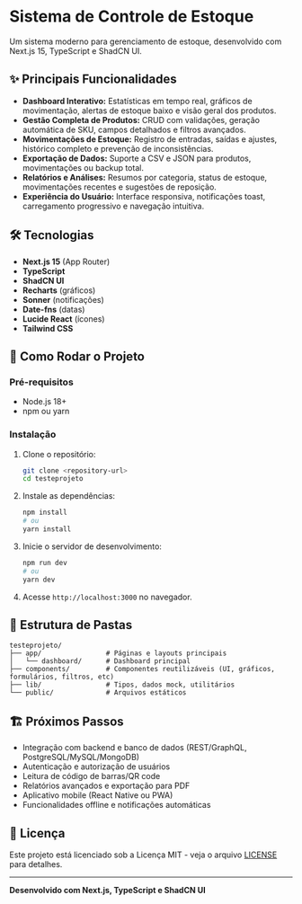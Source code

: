 # Sistema de Controle de Estoque

Um sistema moderno para gerenciamento de estoque, desenvolvido com Next.js 15, TypeScript e ShadCN UI.

## ✨ Principais Funcionalidades

- **Dashboard Interativo:** Estatísticas em tempo real, gráficos de movimentação, alertas de estoque baixo e visão geral dos produtos.
- **Gestão Completa de Produtos:** CRUD com validações, geração automática de SKU, campos detalhados e filtros avançados.
- **Movimentações de Estoque:** Registro de entradas, saídas e ajustes, histórico completo e prevenção de inconsistências.
- **Exportação de Dados:** Suporte a CSV e JSON para produtos, movimentações ou backup total.
- **Relatórios e Análises:** Resumos por categoria, status de estoque, movimentações recentes e sugestões de reposição.
- **Experiência do Usuário:** Interface responsiva, notificações toast, carregamento progressivo e navegação intuitiva.

## 🛠️ Tecnologias

- **Next.js 15** (App Router)
- **TypeScript**
- **ShadCN UI**
- **Recharts** (gráficos)
- **Sonner** (notificações)
- **Date-fns** (datas)
- **Lucide React** (ícones)
- **Tailwind CSS**

## 🚀 Como Rodar o Projeto

### Pré-requisitos

- Node.js 18+
- npm ou yarn

### Instalação

1. Clone o repositório:
   ```bash
   git clone <repository-url>
   cd testeprojeto
   ```
2. Instale as dependências:
   ```bash
   npm install
   # ou
   yarn install
   ```
3. Inicie o servidor de desenvolvimento:
   ```bash
   npm run dev
   # ou
   yarn dev
   ```
4. Acesse `http://localhost:3000` no navegador.

## 📂 Estrutura de Pastas

```
testeprojeto/
├── app/                # Páginas e layouts principais
│   └── dashboard/      # Dashboard principal
├── components/         # Componentes reutilizáveis (UI, gráficos, formulários, filtros, etc)
├── lib/                # Tipos, dados mock, utilitários
└── public/             # Arquivos estáticos
```

## 🏗️ Próximos Passos

- Integração com backend e banco de dados (REST/GraphQL, PostgreSQL/MySQL/MongoDB)
- Autenticação e autorização de usuários
- Leitura de código de barras/QR code
- Relatórios avançados e exportação para PDF
- Aplicativo mobile (React Native ou PWA)
- Funcionalidades offline e notificações automáticas

## 📄 Licença

Este projeto está licenciado sob a Licença MIT - veja o arquivo [LICENSE](LICENSE) para detalhes.

---

**Desenvolvido com Next.js, TypeScript e ShadCN UI**
